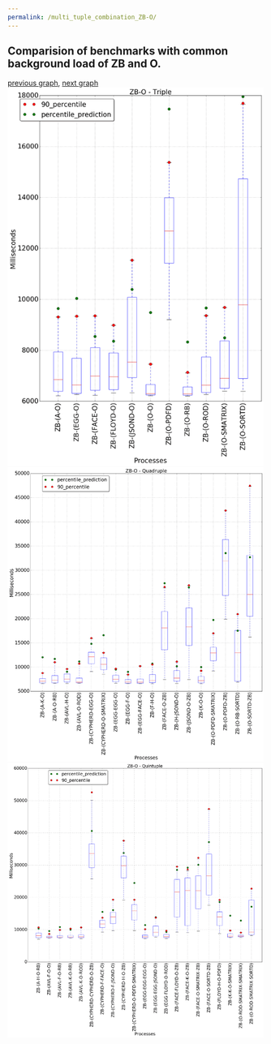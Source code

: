 ```yaml
---
permalink: /multi_tuple_combination_ZB-O/
---
```



## Comparision of benchmarks with common background load of ZB and O.

[previous graph](../multi_tuple_combination_ZB-K/), [next graph](../multi_tuple_combination_ZB-PDFD/)
![graph figure](./images/triple/ZB/ZB-O_box.png)![graph figure](./images/quadruple/ZB/ZB-O_box.png)![graph figure](./images/quintuple/ZB/ZB-O_box.png)